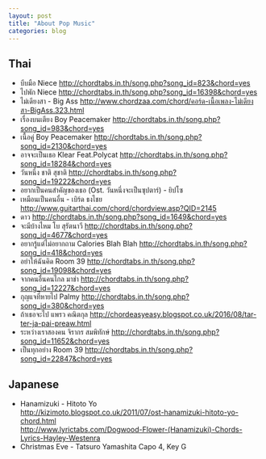 ```yaml
---
layout: post
title: "About Pop Music"
categories: blog
---
```

## Thai
- บีบมือ Niece  <http://chordtabs.in.th/song.php?song_id=823&chord=yes>
- ไปพัก Niece  <http://chordtabs.in.th/song.php?song_id=16398&chord=yes>
- ไม่เดียงสา - Big Ass  <http://www.chordzaa.com/chord/คอร์ด-เนื้อเพลง-ไม่เดียงสา-BigAss.323.html>
- เรื่องบนเตียง Boy Peacemaker  <http://chordtabs.in.th/song.php?song_id=983&chord=yes>
- เนื้อคู่ Boy Peacemaker  <http://chordtabs.in.th/song.php?song_id=2130&chord=yes>
- อาจจะเป็นเธอ Klear Feat.Polycat  <http://chordtabs.in.th/song.php?song_id=18284&chord=yes>
- วันหนึ่ง ชาติ สุชาติ  <http://chordtabs.in.th/song.php?song_id=19222&chord=yes>
- อยากเป็นคนสำคัญของเธอ (Ost. วันหนึ่งจะเป็นซุปตาร์) - ยิปโซ  
- เหมือนเป็นคนอื่น - เบิร์ด ธงไชย  <http://www.guitarthai.com/chord/chordview.asp?QID=2145>  
- ดาว  <http://chordtabs.in.th/song.php?song_id=1649&chord=yes>
- จะมีบ้างไหม โบ สุรัตนาวี  <http://chordtabs.in.th/song.php?song_id=4677&chord=yes>
- อยากรู้แต่ไม่อยากถาม Calories Blah Blah  <http://chordtabs.in.th/song.php?song_id=418&chord=yes>
- อย่าให้ฉันคิด Room 39  <http://chordtabs.in.th/song.php?song_id=19098&chord=yes>
- จากคนอื่นคนไกล มาช่า  <http://chordtabs.in.th/song.php?song_id=12227&chord=yes>
- กุญแจที่หายไป Palmy  <http://chordtabs.in.th/song.php?song_id=380&chord=yes>
- ถ้าเธอจะไป แพรว คณิตกุล  <http://chordeasyeasy.blogspot.co.uk/2016/08/tar-ter-ja-pai-preaw.html>
- ระหว่างเราสองคน จิรากร สมพิทักษ์ <http://chordtabs.in.th/song.php?song_id=11652&chord=yes>
- เป็นทุกอย่าง Room 39 <http://chordtabs.in.th/song.php?song_id=22847&chord=yes>
## Japanese
- Hanamizuki - Hitoto Yo  
<http://kizimoto.blogspot.co.uk/2011/07/ost-hanamizuki-hitoto-yo-chord.html>  
<http://www.lyrictabs.com/Dogwood-Flower-(Hanamizuki)-Chords-Lyrics-Hayley-Westenra>  
- Christmas Eve - Tatsuro Yamashita
Capo 4, Key G





